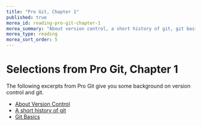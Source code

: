 ```yaml
---
title: "Pro Git, Chapter 1"
published: true
morea_id: reading-pro-git-chapter-1
morea_summary: "About version control, a short history of git, git basics"
morea_type: reading
morea_sort_order: 5
---
```


# Selections from Pro Git, Chapter 1

The following excerpts from Pro Git give you some background on version control and git.

  * [About Version Control](https://git-scm.com/book/en/Getting-Started-About-Version-Control)
  * [A short history of git](https://git-scm.com/book/en/Getting-Started-A-Short-History-of-Git)
  * [Git Basics](https://git-scm.com/book/en/Getting-Started-Git-Basics)
